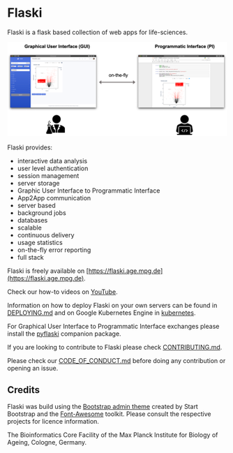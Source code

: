 # Flaski

Flaski is a flask based collection of web apps for life-sciences. 

![flaski](/pyflaski/Flaski.Readme.1.png)

Flaski provides:

- interactive data analysis
- user level authentication
- session management 
- server storage
- Graphic User Interface to Programmatic Interface
- App2App communication
- server based
- background jobs
- databases
- scalable
- continuous delivery
- usage statistics
- on-the-fly error reporting
- full stack

Flaski is freely available on [https://flaski.age.mpg.de](https://flaski.age.mpg.de).

Check our how-to videos on [YouTube](https://www.youtube.com/channel/UCQCHNHJ23FGyXo9usEC_TbA).

Information on how to deploy Flaski on your own servers can be found in [DEPLOYING.md](DEPLOYING.md) and on Google Kubernetes Engine in [kubernetes](kubernetes).

For Graphical User Interface to Programmatic Interface exchanges please install the [pyflaski](pyflaski) companion package.

If you are looking to contribute to Flaski please check [CONTRIBUTING.md](CONTRIBUTING.md).

Please check our [CODE_OF_CONDUCT.md](CODE_OF_CONDUCT.md) before doing any contribution or opening an issue.

## Credits

Flaski was build using the [Bootstrap admin theme](https://github.com/BlackrockDigital/startbootstrap-sb-admin-2) created by Start Bootstrap and the [Font-Awesome](https://github.com/FortAwesome/Font-Awesome) toolkit. Please consult the respective projects for licence information.

The Bioinformatics Core Facility of the Max Planck Institute for Biology of Ageing, Cologne, Germany.







